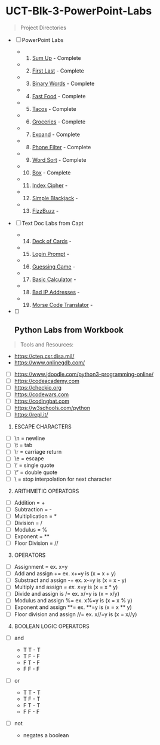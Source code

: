 # UCT-Blk-3-PowerPoint-Labs

>Project Directories

- [ ] PowerPoint Labs
  - 1. [Sum Up](https://github.com/jarosales1029/UCT-Blk-3-PowerPoint-Labs/blob/master/Sum%20Up) - Complete
  - 2. [First Last](https://github.com/jarosales1029/UCT-Blk-3-PowerPoint-Labs/blob/master/First%20Last) - Complete
  - 3. [Binary Words](https://github.com/jarosales1029/UCT-Blk-3-PowerPoint-Labs/blob/master/Binary%20Words) - Complete
  - 4. [Fast Food](https://github.com/jarosales1029/UCT-Blk-3-PowerPoint-Labs/blob/master/Fast%20Food) - Complete
  - 5. [Tacos](https://github.com/jarosales1029/UCT-Blk-3-PowerPoint-Labs/blob/master/Tacos) - Complete
  - 6. [Groceries](https://github.com/jarosales1029/UCT-Blk-3-PowerPoint-Labs/blob/master/Groceries) - Complete
  - 7. [Expand](https://github.com/jarosales1029/UCT-Blk-3-PowerPoint-Labs/blob/master/Expand) - Complete
  - 8. [Phone Filter](https://github.com/jarosales1029/UCT-Blk-3-PowerPoint-Labs/blob/master/Phone%20Filter) - Complete
  - 9. [Word Sort](https://github.com/jarosales1029/UCT-Blk-3-PowerPoint-Labs/blob/master/Word%20Sort) - Complete
  - 10. [Box](https://github.com/jarosales1029/UCT-Blk-3-PowerPoint-Labs/blob/master/Box) - Complete
  - 11. [Index Cipher](https://github.com/jarosales1029/UCT-Blk-3-PowerPoint-Labs/blob/master/Index%20Cipher) - 
  - 12. [Simple Blackjack](https://github.com/jarosales1029/UCT-Blk-3-PowerPoint-Labs/blob/master/Simple%20Blackjack) - 
  - 13. [FizzBuzz](https://github.com/jarosales1029/UCT-Blk-3-PowerPoint-Labs/blob/master/FizzBuzz) - 

- [ ] Text Doc Labs from Capt 
  - 14. [Deck of Cards](https://github.com/jarosales1029/UCT-Blk-3-PowerPoint-Labs/blob/master/Deck%20of%20Cards) - 
  - 15. [Login Prompt](https://github.com/jarosales1029/UCT-Blk-3-PowerPoint-Labs/blob/master/Login%20Prompt) - 
  - 16. [Guessing Game](https://github.com/jarosales1029/UCT-Blk-3-PowerPoint-Labs/blob/master/Guessing%20Game) - 
  - 17. [Basic Calculator](https://github.com/jarosales1029/UCT-Blk-3-PowerPoint-Labs/blob/master/Basic%20Calculator) - 
  - 18. [Bad IP Addresses](https://github.com/jarosales1029/UCT-Blk-3-PowerPoint-Labs/blob/master/Bad%20IP%20Addresses) - 
  - 19. [Morse Code Translator](https://github.com/jarosales1029/UCT-Blk-3-PowerPoint-Labs/blob/master/Morse%20Code%20Translator) - 

- [ ] Python Labs from Workbook 
  -

>Tools and Resources:

- https://ctep.csr.disa.mil/
- https://www.onlinegdb.com/
- [ ] https://www.jdoodle.com/python3-programming-online/
- [ ] https://codeacademy.com
- [ ] https://checkio.org
- [ ] https://codewars.com
- [ ] https://codingbat.com
- [ ] https://w3schools.com/python
- [ ] https://repl.it/

1. ESCAPE CHARACTERS

- [ ] \n = newline
- [ ] \t = tab
- [ ] \r = carriage return
- [ ] \e = escape
- [ ] \’ = single quote
- [ ] \” = double quote
- [ ] \ = stop interpolation for next character

2. ARITHMETIC OPERATORS

- [ ] Addition = +
- [ ] Subtraction = -
- [ ] Multiplication = *
- [ ] Division = /
- [ ] Modulus = %
- [ ] Exponent = **
- [ ] Floor Division = //

3. OPERATORS

- [ ] Assignment = ex. x=y
- [ ] Add and assign += ex. x+=y is (x = x + y)
- [ ] Substract and assign -+ ex. x-=y is (x = x - y)
- [ ] Multiply and assign *= ex. x*=y is (x = x * y)
- [ ] Divide and assign is /= ex. x/=y is (x = x/y)
- [ ] Modulus and assign %= ex. x%=y is (x = x % y)
- [ ] Exponent and assign **= ex. **=y is (x = x ** y)
- [ ] Floor division and assign //= ex. x//=y is (x = x//y)

4. BOOLEAN LOGIC OPERATORS

- [ ] and 
  - T T - T
  - T F - F
  - F T - F
  - F F - F

- [ ] or
  - T T - T
  - T F - T
  - F T - T
  - F F - F

- [ ] not
  - negates a boolean
